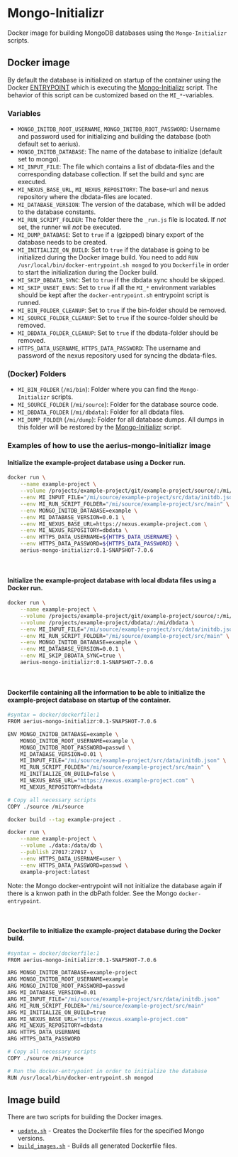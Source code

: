 # Mongo-Initializr

Docker image for building MongoDB databases using the `Mongo-Initializr` scripts.

## Docker image

By default the database is initialized on startup of the container using the Docker [ENTRYPOINT](docker/docker-entrypoint.sh) which is executing the [Mongo-Initializr](docker/mongo-initializr.sh) script. The behavior of this script can be customized based on the `MI_*`-variables.

### Variables

* `MONGO_INITDB_ROOT_USERNAME`, `MONGO_INITDB_ROOT_PASSWORD`: Username and password used for initializing and building the database (both default set to aerius).
* `MONGO_INITDB_DATABASE`: The name of the database to initialize (default set to mongo).
* `MI_INPUT_FILE`: The file which contains a list of dbdata-files and the corresponding database collection. If set the build and sync are executed.
* `MI_NEXUS_BASE_URL`, `MI_NEXUS_REPOSITORY`: The base-url and nexus repository where the dbdata-files are located.
* `MI_DATABASE_VERSION`: The version of the database, which will be added to the database constants. 
* `MI_RUN_SCRIPT_FOLDER`: The folder there the `_run.js` file is located. If *not* set, the runner wil *not* be executed.
* `MI_DUMP_DATABASE`: Set to `true` if a (gzipped) binary export of the database needs to be created.
* `MI_INITIALIZE_ON_BUILD`: Set to `true` if the database is going to be initialized during the Docker image build. You need to add `RUN /usr/local/bin/docker-entrypoint.sh mongod` to you `Dockerfile` in order to start the initialization during the Docker build. 
* `MI_SKIP_DBDATA_SYNC`: Set to `true` if the dbdata sync should be skipped.
* `MI_SKIP_UNSET_ENVS`: Set to `true` if all the `MI_*` environment variables should be kept after the `docker-entrypoint.sh` entrypoint script is runned.
* `MI_BIN_FOLDER_CLEANUP`: Set to `true` if the bin-folder should be removed.
* `MI_SOURCE_FOLDER_CLEANUP`: Set to `true` if the source-folder should be removed.
* `MI_DBDATA_FOLDER_CLEANUP`: Set to `true` if the dbdata-folder should be removed.
* `HTTPS_DATA_USERNAME`, `HTTPS_DATA_PASSWORD`: The username and password of the nexus repository used for syncing the dbdata-files.

### (Docker) Folders
* `MI_BIN_FOLDER` (`/mi/bin`): Folder where you can find the `Mongo-Initializr` scripts.
* `MI_SOURCE_FOLDER` (`/mi/source`): Folder for the database source code.
* `MI_DBDATA_FOLDER` (`/mi/dbdata`): Folder for all dbdata files.
* `MI_DUMP_FOLDER` (`/mi/dump`): Folder for all database dumps. All dumps in this folder will be restored by the [Mongo-Initializr](docker/mongo-initializr.sh) script.

### Examples of how to use the aerius-mongo-initializr image

#### Initialize the example-project database using a Docker run.
``` bash
docker run \
	--name example-project \
	--volume /projects/example-project/git/example-project/source/:/mi/source \
	--env MI_INPUT_FILE="/mi/source/example-project/src/data/initdb.json" \
	--env MI_RUN_SCRIPT_FOLDER="/mi/source/example-project/src/main" \
	--env MONGO_INITDB_DATABASE=example \
	--env MI_DATABASE_VERSION=0.0.1 \
	--env MI_NEXUS_BASE_URL=https://nexus.example-project.com \
	--env MI_NEXUS_REPOSITORY=dbdata \
	--env HTTPS_DATA_USERNAME=${HTTPS_DATA_USERNAME} \
	--env HTTPS_DATA_PASSWORD=${HTTPS_DATA_PASSWORD} \
	aerius-mongo-initializr:0.1-SNAPSHOT-7.0.6
```

<br>

#### Initialize the example-project database with local dbdata files using a Docker run.
``` bash
docker run \
	--name example-project \
	--volume /projects/example-project/git/example-project/source/:/mi/source \
	--volume /projects/example-project/dbdata/:/mi/dbdata \
	--env MI_INPUT_FILE="/mi/source/example-project/src/data/initdb.json" \
	--env MI_RUN_SCRIPT_FOLDER="/mi/source/example-project/src/main" \
	--env MONGO_INITDB_DATABASE=example \
	--env MI_DATABASE_VERSION=0.0.1 \
	--env MI_SKIP_DBDATA_SYNC=true \
	aerius-mongo-initializr:0.1-SNAPSHOT-7.0.6
```

<br>

#### Dockerfile containing all the information to be able to initialize the example-project database on startup of the container.
```bash
#syntax = docker/dockerfile:1
FROM aerius-mongo-initializr:0.1-SNAPSHOT-7.0.6 

ENV MONGO_INITDB_DATABASE=example \
    MONGO_INITDB_ROOT_USERNAME=example \
    MONGO_INITDB_ROOT_PASSWORD=passwd \
    MI_DATABASE_VERSION=0.01 \
    MI_INPUT_FILE="/mi/source/example-project/src/data/initdb.json" \
    MI_RUN_SCRIPT_FOLDER="/mi/source/example-project/src/main" \
    MI_INITIALIZE_ON_BUILD=false \
    MI_NEXUS_BASE_URL="https://nexus.example-project.com" \
    MI_NEXUS_REPOSITORY=dbdata

# Copy all necessary scripts
COPY ./source /mi/source
```

```bash
docker build --tag example-project .
```

```bash
docker run \
    --name example-project \
    --volume ./data:/data/db \
    --publish 27017:27017 \
    --env HTTPS_DATA_USERNAME=user \
    --env HTTPS_DATA_PASSWORD=passwd \
    example-project:latest
```

Note: the Mongo docker-entrypoint will not initialize the database again if there is a knwon path in the dbPath folder. See the  Mongo `docker-entrypoint`.

<br>

#### Dockerfile to initialize the example-project database during the Docker build.
```bash
#syntax = docker/dockerfile:1
FROM aerius-mongo-initializr:0.1-SNAPSHOT-7.0.6 

ARG MONGO_INITDB_DATABASE=example-project
ARG MONGO_INITDB_ROOT_USERNAME=example
ARG MONGO_INITDB_ROOT_PASSWORD=passwd
ARG MI_DATABASE_VERSION=0.01
ARG MI_INPUT_FILE="/mi/source/example-project/src/data/initdb.json"
ARG MI_RUN_SCRIPT_FOLDER="/mi/source/example-project/src/main"
ARG MI_INITIALIZE_ON_BUILD=true
ARG MI_NEXUS_BASE_URL="https://nexus.example-project.com"
ARG MI_NEXUS_REPOSITORY=dbdata
ARG HTTPS_DATA_USERNAME
ARG HTTPS_DATA_PASSWORD

# Copy all necessary scripts
COPY ./source /mi/source

# Run the docker-entrypoint in order to initialize the database
RUN /usr/local/bin/docker-entrypoint.sh mongod
```

## Image build

There are two scripts for building the Docker images.
* [`update.sh`](update.sh) - Creates the Dockerfile files for the specified Mongo versions.
* [`build_images.sh`](build_images.sh) - Builds all generated Dockerfile files.
